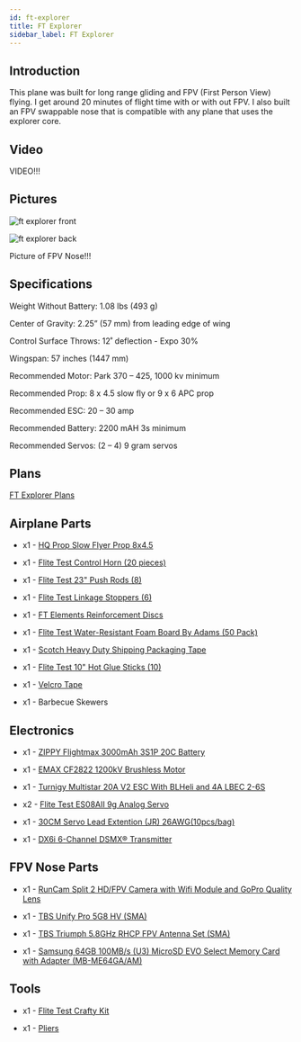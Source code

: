 ```yaml
---
id: ft-explorer
title: FT Explorer
sidebar_label: FT Explorer
---
```


## Introduction

This plane was built for long range gliding and FPV (First Person View) flying. I get around 20 minutes of flight time with or with out FPV. I also built an FPV swappable nose that is compatible with any plane that uses the explorer core.

## Video

VIDEO!!!

## Pictures

![ft explorer front](assets/rc-airplanes/ft-explorer/ft-explorer-1.jpg)

![ft explorer back](assets/rc-airplanes/ft-explorer/ft-explorer-2.jpg)

Picture of FPV Nose!!!

## Specifications

Weight Without Battery: 1.08 lbs (493 g)

Center of Gravity: 2.25” (57 mm) from leading edge of wing

Control Surface Throws: 12˚ deflection - Expo 30%

Wingspan: 57 inches (1447 mm)

Recommended Motor: Park 370 – 425, 1000 kv minimum

Recommended Prop: 8 x 4.5 slow fly or 9 x 6 APC prop

Recommended ESC: 20 – 30 amp

Recommended Battery: 2200 mAH 3s minimum 

Recommended Servos: (2 – 4) 9 gram servos

## Plans

[FT Explorer Plans](assets/rc-airplanes/ft-explorer/ft_explorer_plans.pdf)

## Airplane Parts

* x1 - [HQ Prop Slow Flyer Prop 8x4.5](https://store.flitetest.com/hq-prop-slow-flyer-prop-8x4.5-2-hq-p010108450/p694731)

* x1 - [Flite Test Control Horn (20 pieces)](https://store.flitetest.com/flite-test-control-horn-20-pieces-flt-2005/p674276)

* x1 - [Flite Test 23" Push Rods (8)](https://store.flitetest.com/flite-test-23-push-rods-8-flt-2071/p791696)

* x1 - [Flite Test Linkage Stoppers (6)](https://store.flitetest.com/flite-test-linkage-stoppers-6-flt-2088/p846375)

* x1 - [FT Elements Reinforcement Discs](https://b2b.flitetest.com/ft-elements-reinforcement-discs/)

* x1 - [Flite Test Water-Resistant Foam Board By Adams (50 Pack)](https://store.flitetest.com/flite-test-waterresistant-foam-board-by-adams-50-pack-flt-2049/p674258)

* x1 - [Scotch Heavy Duty Shipping Packaging Tape](https://www.amazon.com/Scotch-Shipping-Packaging-Dispenser-142-6/dp/B000J07BRQ)

* x1 - [Flite Test 10" Hot Glue Sticks (10)](https://store.flitetest.com/flite-test-10-hot-glue-sticks-10-flt-2056/p675953)

* x1 - [Velcro Tape](https://www.amazon.com/VELCRO-Brand-Industrial-Strength-Superior/dp/B00114LOMM/ref=sr_1_1_sspa?keywords=velcro&qid=1563836688&s=gateway&sr=8-1-spons&th=1)

* x1 - Barbecue Skewers

## Electronics

* x1 - [ZIPPY Flightmax 3000mAh 3S1P 20C Battery](https://hobbyking.com/en_us/zippy-flightmax-3000mah-3s1p-20c.html)

* x1 - [EMAX CF2822 1200kV Brushless Motor](https://store.flitetest.com/emax-cf2822-1200kv-brushless-motor-emx-mt-0487/p694265)

* x1 - [Turnigy Multistar 20A V2 ESC With BLHeli and 4A LBEC 2-6S](https://hobbyking.com/en_us/turnigy-multistar-20a-v2-esc-with-blheli-and-4a-lbec-2-6s.html)

* x2 - [Flite Test ES08AII 9g Analog Servo](https://store.flitetest.com/flite-test-es08aii-9g-analog-servo-flt-3032/p785288)

* x1 - [30CM Servo Lead Extention (JR) 26AWG(10pcs/bag)](https://hobbyking.com/en_us/30cm-servo-lead-extention-jr-26awg-10pcs-bag.html)

* x1 - [DX6i 6-Channel DSMX® Transmitter](https://www.horizonhobby.com/dx6i-6-channel-dsmx-reg%3B-transmitter-spmr6630)

## FPV Nose Parts

* x1 - [RunCam Split 2 HD/FPV Camera with Wifi Module and GoPro Quality Lens](https://www.getfpv.com/runcam-split-2-hd-fpv-camera.html)

* x1 - [TBS Unify Pro 5G8 HV (SMA)](https://www.getfpv.com/tbs-unify-pro-5g8-hv-sma.html)

* x1 - [TBS Triumph 5.8GHz RHCP FPV Antenna Set (SMA)](https://www.getfpv.com/tbs-triumph-5-8ghz-rhcp-fpv-antenna-set-sma.html)

* x1 - [Samsung 64GB 100MB/s (U3) MicroSD EVO Select Memory Card with Adapter (MB-ME64GA/AM)](https://www.amazon.com/Samsung-MicroSD-Adapter-MB-ME64GA-AM/dp/B06XX29S9Q/ref=asc_df_B06XX29S9Q/?tag=hyprod-20&linkCode=df0&hvadid=309833041189&hvpos=1o1&hvnetw=g&hvrand=10657676754216670968&hvpone=&hvptwo=&hvqmt=&hvdev=c&hvdvcmdl=&hvlocint=&hvlocphy=9031971&hvtargid=pla-469719052797&psc=1)

## Tools

* x1 - [Flite Test Crafty Kit](https://store.flitetest.com/flite-test-crafty-kit-flt-5010/p791877)

* x1 - [Pliers](https://www.amazon.com/Tools-VISE-GRIP-Pliers-6-Inch-2078216/dp/B000A0OW2M?ref_=Oct_BSellerC_553314_1&pf_rd_p=192c0672-a4fc-5e22-b935-349dd71711e1&pf_rd_s=merchandised-search-6&pf_rd_t=101&pf_rd_i=553314&pf_rd_m=ATVPDKIKX0DER&pf_rd_r=2M4HQBG3AXGM6CT25QDS&pf_rd_r=2M4HQBG3AXGM6CT25QDS&pf_rd_p=192c0672-a4fc-5e22-b935-349dd71711e1)